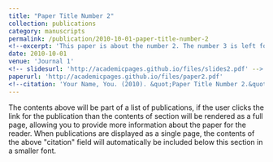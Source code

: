 ```yaml
---
title: "Paper Title Number 2"
collection: publications
category: manuscripts
permalink: /publication/2010-10-01-paper-title-number-2
<!--excerpt: 'This paper is about the number 2. The number 3 is left for future work.' -->
date: 2010-10-01
venue: 'Journal 1'
<!-- slidesurl: 'http://academicpages.github.io/files/slides2.pdf' -->
paperurl: 'http://academicpages.github.io/files/paper2.pdf'
<!--citation: 'Your Name, You. (2010). &quot;Paper Title Number 2.&quot; <i>Journal 1</i>. 1(2).' -->
---
```


The contents above will be part of a list of publications, if the user clicks the link for the publication than the contents of section will be rendered as a full page, allowing you to provide more information about the paper for the reader. When publications are displayed as a single page, the contents of the above "citation" field will automatically be included below this section in a smaller font.

